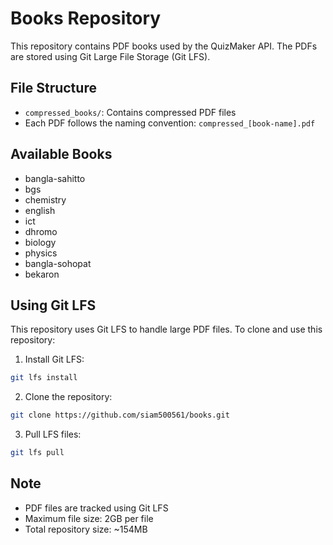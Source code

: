# Books Repository

This repository contains PDF books used by the QuizMaker API. The PDFs are stored using Git Large File Storage (Git LFS).

## File Structure

- `compressed_books/`: Contains compressed PDF files
- Each PDF follows the naming convention: `compressed_[book-name].pdf`

## Available Books

- bangla-sahitto
- bgs
- chemistry
- english
- ict
- dhromo
- biology
- physics
- bangla-sohopat
- bekaron

## Using Git LFS

This repository uses Git LFS to handle large PDF files. To clone and use this repository:

1. Install Git LFS:

```bash
git lfs install
```

2. Clone the repository:

```bash
git clone https://github.com/siam500561/books.git
```

3. Pull LFS files:

```bash
git lfs pull
```

## Note

- PDF files are tracked using Git LFS
- Maximum file size: 2GB per file
- Total repository size: ~154MB
